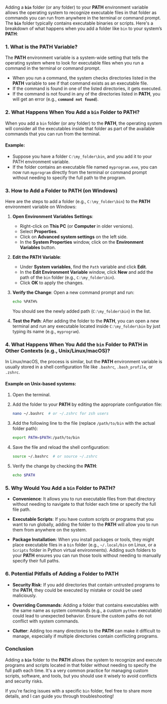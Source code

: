 Adding a **`bin`** folder (or any folder) to your **PATH** environment variable allows the operating system to recognize executable files in that folder as commands you can run from anywhere in the terminal or command prompt. The **`bin`** folder typically contains executable binaries or scripts. Here's a breakdown of what happens when you add a folder like `bin` to your system’s **PATH**:

### 1. **What is the PATH Variable?**

The **PATH** environment variable is a system-wide setting that tells the operating system where to look for executable files when you run a command in the terminal or command prompt.

- When you run a command, the system checks directories listed in the **PATH** variable to see if that command exists as an executable file.
- If the command is found in one of the listed directories, it gets executed.
- If the command is not found in any of the directories listed in **PATH**, you will get an error (e.g., **`command not found`**).

### 2. **What Happens When You Add a `bin` Folder to PATH?**

When you add a `bin` folder (or any folder) to the **PATH**, the operating system will consider all the executables inside that folder as part of the available commands that you can run from the terminal.

#### Example:
- Suppose you have a folder `C:\my_folder\bin`, and you add it to your PATH environment variable.
- If the folder contains an executable file named `myprogram.exe`, you can now run `myprogram` directly from the terminal or command prompt without needing to specify the full path to the program.

### 3. **How to Add a Folder to PATH (on Windows)**

Here are the steps to add a folder (e.g., `C:\my_folder\bin`) to the **PATH** environment variable on Windows:

1. **Open Environment Variables Settings**:
   - Right-click on **This PC** (or **Computer** in older versions).
   - Select **Properties**.
   - Click on **Advanced system settings** on the left side.
   - In the **System Properties** window, click on the **Environment Variables** button.

2. **Edit the PATH Variable**:
   - Under **System variables**, find the `Path` variable and click **Edit**.
   - In the **Edit Environment Variable** window, click **New** and add the path of the `bin` folder (e.g., `C:\my_folder\bin`).
   - Click **OK** to apply the changes.

3. **Verify the Change**:
   Open a new command prompt and run:
   ```bash
   echo %PATH%
   ```
   You should see the newly added path (`C:\my_folder\bin`) in the list.

4. **Test the Path**:
   After adding the folder to the **PATH**, you can open a new terminal and run any executable located inside `C:\my_folder\bin` by just typing its name (e.g., `myprogram`).

### 4. **What Happens When You Add the `bin` Folder to PATH in Other Contexts (e.g., Unix/Linux/macOS)?**

In Linux/macOS, the process is similar, but the **PATH** environment variable is usually stored in a shell configuration file like `.bashrc`, `.bash_profile`, or `.zshrc`.

#### Example on Unix-based systems:
1. Open the terminal.
2. Add the folder to your **PATH** by editing the appropriate configuration file:
   ```bash
   nano ~/.bashrc  # or ~/.zshrc for zsh users
   ```

3. Add the following line to the file (replace `/path/to/bin` with the actual folder path):
   ```bash
   export PATH=$PATH:/path/to/bin
   ```

4. Save the file and reload the shell configuration:
   ```bash
   source ~/.bashrc  # or source ~/.zshrc
   ```

5. Verify the change by checking the **PATH**:
   ```bash
   echo $PATH
   ```

### 5. **Why Would You Add a `bin` Folder to PATH?**

- **Convenience**: It allows you to run executable files from that directory without needing to navigate to that folder each time or specify the full file path.
  
- **Executable Scripts**: If you have custom scripts or programs that you want to run globally, adding the folder to the **PATH** will allow you to run them from anywhere on the system.

- **Package Installation**: When you install packages or tools, they might place executable files in a `bin` folder (e.g., `~/.local/bin` on Linux, or a `Scripts` folder in Python virtual environments). Adding such folders to your **PATH** ensures you can run those tools without needing to manually specify their full paths.

### 6. **Potential Pitfalls of Adding a Folder to PATH**

- **Security Risk**: If you add directories that contain untrusted programs to the **PATH**, they could be executed by mistake or could be used maliciously.
  
- **Overriding Commands**: Adding a folder that contains executables with the same name as system commands (e.g., a custom `python` executable) could lead to unexpected behavior. Ensure the custom paths do not conflict with system commands.
  
- **Clutter**: Adding too many directories to the **PATH** can make it difficult to manage, especially if multiple directories contain conflicting programs.

### Conclusion

Adding a **`bin`** folder to the **PATH** allows the system to recognize and execute programs and scripts located in that folder without needing to specify the full path each time. It's a very common practice for managing custom scripts, software, and tools, but you should use it wisely to avoid conflicts and security risks.

If you're facing issues with a specific `bin` folder, feel free to share more details, and I can guide you through troubleshooting!
